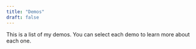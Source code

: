 ```yaml
---
title: "Demos"
draft: false
---
```


This is a list of my demos. You can select each demo to learn more about each one.
